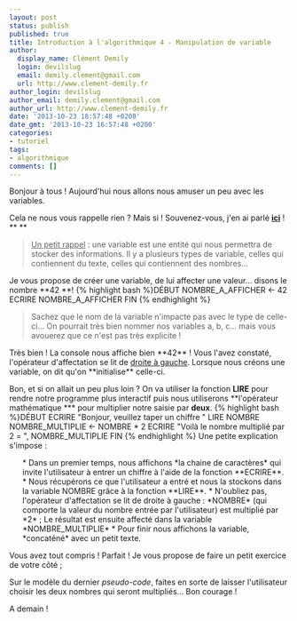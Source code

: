 ```yaml
---
layout: post
status: publish
published: true
title: Introduction à l'algorithmique 4 - Manipulation de variable
author:
  display_name: Clément Demily
  login: devilslug
  email: demily.clement@gmail.com
  url: http://www.clement-demily.fr
author_login: devilslug
author_email: demily.clement@gmail.com
author_url: http://www.clement-demily.fr
date: '2013-10-23 18:57:48 +0200'
date_gmt: '2013-10-23 16:57:48 +0200'
categories:
- tutoriel
tags:
- algorithmique
comments: []
---
```


Bonjour à tous ! Aujourd'hui nous allons nous amuser un peu avec les variables.

Cela ne nous vous rappelle rien ? Mais si ! Souvenez-vous, j'en ai parlé <a title="Introduction à algorithmique 2 - Quelques notions" href="{{ site.base_url }}/2013/10/23/introduction-a-lalgorithmique-2/">**ici**</a> ! ** **
<blockquote>
<span style="text-decoration: underline;">Un petit rappel</span> : une variable est une entité qui nous permettra de stocker des informations. Il y a plusieurs types de variable, celles qui contiennent du texte, celles qui contiennent des nombres&hellip;</blockquote>
Je vous propose de créer une variable, de lui affecter une valeur&hellip; disons le nombre **42 **!
{% highlight bash %}DÉBUT
	NOMBRE_A_AFFICHER <- 42
	ECRIRE NOMBRE_A_AFFICHER
FIN
{% endhighlight %}
<blockquote>
Sachez que le nom de la variable n'impacte pas avec le type de celle-ci&hellip; On pourrait très bien nommer nos variables a, b, c&hellip; mais vous avouerez que ce n'est pas très explicite !</blockquote>
Très bien ! La console nous affiche bien **42** ! Vous l'avez constaté, l'opérateur d'affectation se lit de <span style="text-decoration: underline;">droite à gauche</span>. Lorsque nous créons une variable, on dit qu'on **initialise** celle-ci.

Bon, et si on allait un peu plus loin ? On va utiliser la fonction **LIRE** pour rendre notre programme plus interactif puis nous utiliserons **l'opérateur mathématique *** pour multiplier notre saisie par **deux**.
{% highlight bash %}DÉBUT
        ECRIRE "Bonjour, veuillez taper un chiffre "
        LIRE NOMBRE
        NOMBRE_MULTIPLIE <- NOMBRE * 2
        ECRIRE "Voilà le nombre multiplié par 2 = ", NOMBRE_MULTIPLIE
FIN
{% endhighlight %}
Une petite explication s'impose :
<ol>
 * Dans un premier temps, nous affichons *la chaine de caractères* qui invite l'utilisateur à entrer un chiffre à l'aide de la fonction **ECRIRE**.
 * Nous récupérons ce que l'utilisateur a entré et nous la stockons dans la variable NOMBRE  grâce à la fonction **LIRE**.
 * N'oubliez pas, l'opérateur d'affectation se lit de droite à gauche : *NOMBRE* (qui comporte la valeur du nombre entrée par l'utilisateur) est multiplié par *2* ; Le résultat est ensuite affecté dans la variable *NOMBRE_MULTIPLIE*
 * Pour finir nous affichons la variable, *concaténé* avec un petit texte.
</ol>
Vous avez tout compris ! Parfait ! Je vous propose de faire un petit exercice de votre côté ;

Sur le modèle du dernier *pseudo-code*, faites en sorte de laisser l'utilisateur choisir les deux nombres qui seront multipliés&hellip; Bon courage !

A demain !
